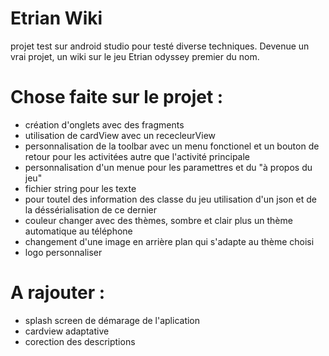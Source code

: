 # Etrian Wiki
projet test sur android studio pour testé diverse techniques. Devenue un vrai projet, un wiki sur le jeu Etrian odyssey premier du nom. 


# Chose faite sur le projet :

- création d'onglets avec des fragments
- utilisation de cardView avec un rececleurView
- personnalisation de la toolbar avec un menu fonctionel et un bouton de retour pour les activitées autre que l'activité principale
- personnalisation d'un menue pour les paramettres et du "à propos du jeu"
- fichier string pour les texte
- pour toutel des information des classe du jeu utilisation d'un json et de la déssérialisation de ce dernier 
- couleur changer avec des thèmes, sombre et clair plus un thème automatique au téléphone
- changement d'une image en arrière plan qui s'adapte au thème choisi 
- logo personnaliser

# A rajouter :

- splash screen de démarage de l'aplication
- cardview adaptative
- corection des descriptions
